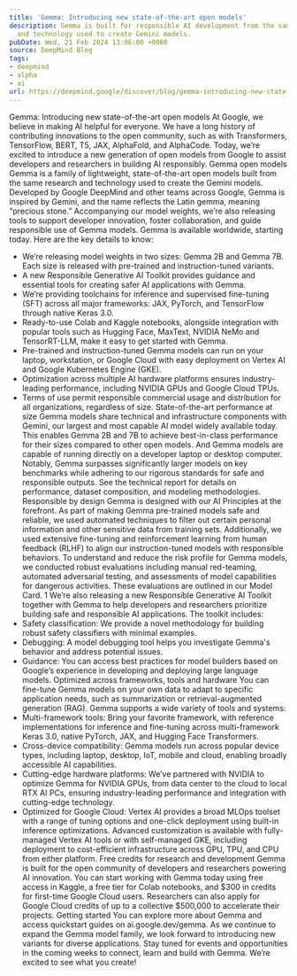 ```yaml
---
title: 'Gemma: Introducing new state-of-the-art open models'
description: Gemma is built for responsible AI development from the same research
  and technology used to create Gemini models.
pubDate: Wed, 21 Feb 2024 13:06:00 +0000
source: DeepMind Blog
tags:
- deepmind
- alpha
- ai
url: https://deepmind.google/discover/blog/gemma-introducing-new-state-of-the-art-open-models/
---
```


Gemma: Introducing new state-of-the-art open models
At Google, we believe in making AI helpful for everyone. We have a long history of contributing innovations to the open community, such as with Transformers, TensorFlow, BERT, T5, JAX, AlphaFold, and AlphaCode. Today, we’re excited to introduce a new generation of open models from Google to assist developers and researchers in building AI responsibly.
Gemma open models
Gemma is a family of lightweight, state-of-the-art open models built from the same research and technology used to create the Gemini models. Developed by Google DeepMind and other teams across Google, Gemma is inspired by Gemini, and the name reflects the Latin gemma, meaning “precious stone.” Accompanying our model weights, we’re also releasing tools to support developer innovation, foster collaboration, and guide responsible use of Gemma models.
Gemma is available worldwide, starting today. Here are the key details to know:
- We’re releasing model weights in two sizes: Gemma 2B and Gemma 7B. Each size is released with pre-trained and instruction-tuned variants.
- A new Responsible Generative AI Toolkit provides guidance and essential tools for creating safer AI applications with Gemma.
- We’re providing toolchains for inference and supervised fine-tuning (SFT) across all major frameworks: JAX, PyTorch, and TensorFlow through native Keras 3.0.
- Ready-to-use Colab and Kaggle notebooks, alongside integration with popular tools such as Hugging Face, MaxText, NVIDIA NeMo and TensorRT-LLM, make it easy to get started with Gemma.
- Pre-trained and instruction-tuned Gemma models can run on your laptop, workstation, or Google Cloud with easy deployment on Vertex AI and Google Kubernetes Engine (GKE).
- Optimization across multiple AI hardware platforms ensures industry-leading performance, including NVIDIA GPUs and Google Cloud TPUs.
- Terms of use permit responsible commercial usage and distribution for all organizations, regardless of size.
State-of-the-art performance at size
Gemma models share technical and infrastructure components with Gemini, our largest and most capable AI model widely available today. This enables Gemma 2B and 7B to achieve best-in-class performance for their sizes compared to other open models. And Gemma models are capable of running directly on a developer laptop or desktop computer. Notably, Gemma surpasses significantly larger models on key benchmarks while adhering to our rigorous standards for safe and responsible outputs. See the technical report for details on performance, dataset composition, and modeling methodologies.
Responsible by design
Gemma is designed with our AI Principles at the forefront. As part of making Gemma pre-trained models safe and reliable, we used automated techniques to filter out certain personal information and other sensitive data from training sets. Additionally, we used extensive fine-tuning and reinforcement learning from human feedback (RLHF) to align our instruction-tuned models with responsible behaviors. To understand and reduce the risk profile for Gemma models, we conducted robust evaluations including manual red-teaming, automated adversarial testing, and assessments of model capabilities for dangerous activities. These evaluations are outlined in our Model Card. 1
We’re also releasing a new Responsible Generative AI Toolkit together with Gemma to help developers and researchers prioritize building safe and responsible AI applications. The toolkit includes:
- Safety classification: We provide a novel methodology for building robust safety classifiers with minimal examples.
- Debugging: A model debugging tool helps you investigate Gemma's behavior and address potential issues.
- Guidance: You can access best practices for model builders based on Google’s experience in developing and deploying large language models.
Optimized across frameworks, tools and hardware
You can fine-tune Gemma models on your own data to adapt to specific application needs, such as summarization or retrieval-augmented generation (RAG). Gemma supports a wide variety of tools and systems:
- Multi-framework tools: Bring your favorite framework, with reference implementations for inference and fine-tuning across multi-framework Keras 3.0, native PyTorch, JAX, and Hugging Face Transformers.
- Cross-device compatibility: Gemma models run across popular device types, including laptop, desktop, IoT, mobile and cloud, enabling broadly accessible AI capabilities.
- Cutting-edge hardware platforms: We’ve partnered with NVIDIA to optimize Gemma for NVIDIA GPUs, from data center to the cloud to local RTX AI PCs, ensuring industry-leading performance and integration with cutting-edge technology.
- Optimized for Google Cloud: Vertex AI provides a broad MLOps toolset with a range of tuning options and one-click deployment using built-in inference optimizations. Advanced customization is available with fully-managed Vertex AI tools or with self-managed GKE, including deployment to cost-efficient infrastructure across GPU, TPU, and CPU from either platform.
Free credits for research and development
Gemma is built for the open community of developers and researchers powering AI innovation. You can start working with Gemma today using free access in Kaggle, a free tier for Colab notebooks, and $300 in credits for first-time Google Cloud users. Researchers can also apply for Google Cloud credits of up to a collective $500,000 to accelerate their projects.
Getting started
You can explore more about Gemma and access quickstart guides on ai.google.dev/gemma.
As we continue to expand the Gemma model family, we look forward to introducing new variants for diverse applications. Stay tuned for events and opportunities in the coming weeks to connect, learn and build with Gemma.
We’re excited to see what you create!